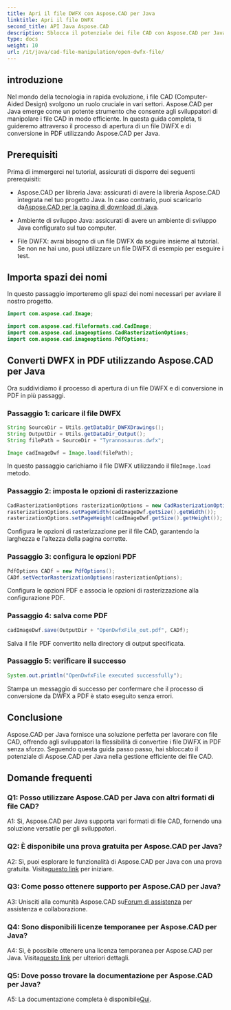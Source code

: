 ```yaml
---
title: Apri il file DWFX con Aspose.CAD per Java
linktitle: Apri il file DWFX
second_title: API Java Aspose.CAD
description: Sblocca il potenziale dei file CAD con Aspose.CAD per Java. Converti DWFX in PDF senza problemi.
type: docs
weight: 10
url: /it/java/cad-file-manipulation/open-dwfx-file/
---
```

## introduzione

Nel mondo della tecnologia in rapida evoluzione, i file CAD (Computer-Aided Design) svolgono un ruolo cruciale in vari settori. Aspose.CAD per Java emerge come un potente strumento che consente agli sviluppatori di manipolare i file CAD in modo efficiente. In questa guida completa, ti guideremo attraverso il processo di apertura di un file DWFX e di conversione in PDF utilizzando Aspose.CAD per Java.

## Prerequisiti

Prima di immergerci nel tutorial, assicurati di disporre dei seguenti prerequisiti:

-  Aspose.CAD per libreria Java: assicurati di avere la libreria Aspose.CAD integrata nel tuo progetto Java. In caso contrario, puoi scaricarlo da[Aspose.CAD per la pagina di download di Java](https://releases.aspose.com/cad/java/).

- Ambiente di sviluppo Java: assicurati di avere un ambiente di sviluppo Java configurato sul tuo computer.

- File DWFX: avrai bisogno di un file DWFX da seguire insieme al tutorial. Se non ne hai uno, puoi utilizzare un file DWFX di esempio per eseguire i test.

## Importa spazi dei nomi

In questo passaggio importeremo gli spazi dei nomi necessari per avviare il nostro progetto.

```java
import com.aspose.cad.Image;

import com.aspose.cad.fileformats.cad.CadImage;
import com.aspose.cad.imageoptions.CadRasterizationOptions;
import com.aspose.cad.imageoptions.PdfOptions;
```

## Converti DWFX in PDF utilizzando Aspose.CAD per Java

Ora suddividiamo il processo di apertura di un file DWFX e di conversione in PDF in più passaggi.

### Passaggio 1: caricare il file DWFX

```java
String SourceDir = Utils.getDataDir_DWFXDrawings();
String OutputDir = Utils.getDataDir_Output();
String filePath = SourceDir + "Tyrannosaurus.dwfx";

Image cadImageDwf = Image.load(filePath);
```

In questo passaggio carichiamo il file DWFX utilizzando il file`Image.load` metodo.

### Passaggio 2: imposta le opzioni di rasterizzazione

```java
CadRasterizationOptions rasterizationOptions = new CadRasterizationOptions();
rasterizationOptions.setPageWidth(cadImageDwf.getSize().getWidth());
rasterizationOptions.setPageHeight(cadImageDwf.getSize().getHeight());
```

Configura le opzioni di rasterizzazione per il file CAD, garantendo la larghezza e l'altezza della pagina corrette.

### Passaggio 3: configura le opzioni PDF

```java
PdfOptions CADf = new PdfOptions();
CADf.setVectorRasterizationOptions(rasterizationOptions);
```

Configura le opzioni PDF e associa le opzioni di rasterizzazione alla configurazione PDF.

### Passaggio 4: salva come PDF

```java
cadImageDwf.save(OutputDir + "OpenDwfxFile_out.pdf", CADf);
```

Salva il file PDF convertito nella directory di output specificata.

### Passaggio 5: verificare il successo

```java
System.out.println("OpenDwfxFile executed successfully");
```

Stampa un messaggio di successo per confermare che il processo di conversione da DWFX a PDF è stato eseguito senza errori.

## Conclusione

Aspose.CAD per Java fornisce una soluzione perfetta per lavorare con file CAD, offrendo agli sviluppatori la flessibilità di convertire i file DWFX in PDF senza sforzo. Seguendo questa guida passo passo, hai sbloccato il potenziale di Aspose.CAD per Java nella gestione efficiente dei file CAD.

## Domande frequenti

### Q1: Posso utilizzare Aspose.CAD per Java con altri formati di file CAD?

A1: Sì, Aspose.CAD per Java supporta vari formati di file CAD, fornendo una soluzione versatile per gli sviluppatori.

### Q2: È disponibile una prova gratuita per Aspose.CAD per Java?

A2: Sì, puoi esplorare le funzionalità di Aspose.CAD per Java con una prova gratuita. Visita[questo link](https://releases.aspose.com/) per iniziare.

### Q3: Come posso ottenere supporto per Aspose.CAD per Java?

 A3: Unisciti alla comunità Aspose.CAD su[Forum di assistenza](https://forum.aspose.com/c/cad/19) per assistenza e collaborazione.

### Q4: Sono disponibili licenze temporanee per Aspose.CAD per Java?

 A4: Sì, è possibile ottenere una licenza temporanea per Aspose.CAD per Java. Visita[questo link](https://purchase.aspose.com/temporary-license/) per ulteriori dettagli.

### Q5: Dove posso trovare la documentazione per Aspose.CAD per Java?

 A5: La documentazione completa è disponibile[Qui](https://reference.aspose.com/cad/java/).